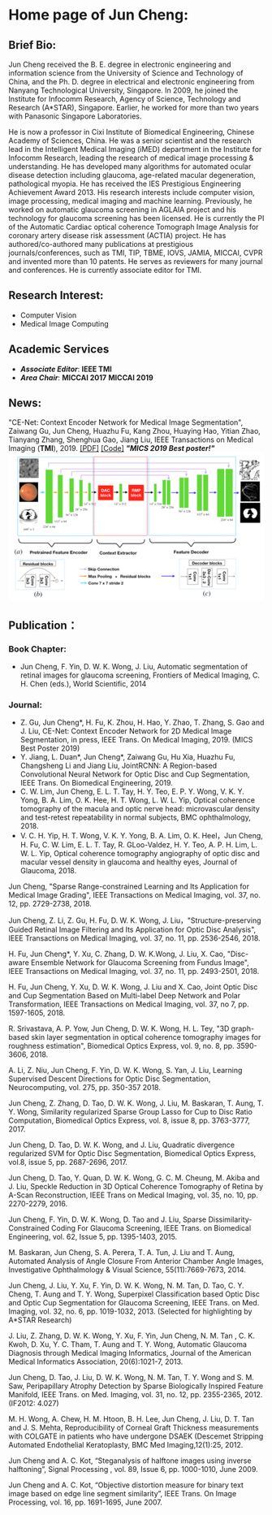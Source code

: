 # Home page of Jun Cheng:
## Brief Bio:
Jun Cheng received the B. E. degree in electronic engineering and information science from the University of Science and Technology of China, and the Ph. D. degree in electrical and electronic engineering from Nanyang Technological University, Singapore. In 2009, he joined the Institute for Infocomm Research, Agency of Science, Technology and Research (A*STAR), Singapore. Earlier, he worked for more than two years with Panasonic Singapore Laboratories.

He is now a professor in Cixi Institute of Biomedical Engineering, Chinese Academy of Sciences, China. He was a senior scientist and the research lead  in the Intelligent Medical Imaging (iMED) department in the Institute for Infocomm Research, leading the research of medical image processing & understanding. He has developed many algorithms for automated ocular disease detection including glaucoma, age-related macular degeneration, pathological myopia. He has received the IES Prestigious Engineering Achievement Award 2013. His research interests include computer vision, image processing, medical imaging and machine learning. Previously, he worked on automatic glaucoma screening in AGLAIA project and his technology for glaucoma screening has been licensed. He is currently the PI of the Automatic Cardiac optical coherence Tomograph Image Analysis for coronary artery disease risk assessment (ACTIA) project. He has authored/co-authored many publications at prestigious journals/conferences, such as TMI, TIP, TBME, IOVS, JAMIA, MICCAI, CVPR and invented more than 10 patents. He serves as reviewers for many journal and conferences. He is currently associate editor for TMI. 

## Research Interest: 
* Computer Vision
* Medical Image Computing

## Academic Services 
* ***Associate Editor***:
  **IEEE TMI**
* ***Area Chair***:
  **MICCAI 2017**
  **MICCAI 2019**
 

## News:
"CE-Net: Context Encoder Network for Medical Image Segmentation", 
Zaiwang Gu, Jun Cheng, Huazhu Fu, Kang Zhou, Huaying Hao, Yitian Zhao, Tianyang Zhang, Shenghua Gao, Jiang Liu, 
IEEE Transactions on Medical Imaging (**TMI**), 2019. [\[PDF\]](https://arxiv.org/abs/1903.02740) [\[Code\]](https://github.com/Guzaiwang/CE-Net) ***"MICS 2019 Best poster!"***
![CE_NET](ce-net.png)


## Publication：
### Book Chapter: 
* Jun Cheng, F. Yin, D. W. K. Wong, J. Liu, Automatic segmentation of retinal images for glaucoma screening, Frontiers of Medical Imaging, C. H. Chen (eds.), World Scientific, 2014

### Journal:

* Z. Gu, Jun Cheng*, H. Fu, K. Zhou, H. Hao, Y. Zhao, T. Zhang, S. Gao and J. Liu, CE-Net: Context Encoder Network for 2D Medical Image Segmentation, in press, IEEE Trans. On Medical Imaging, 2019. (MICS Best Poster 2019)
* Y. Jiang, L. Duan*, Jun Cheng*, Zaiwang Gu, Hu Xia, Huazhu Fu, Changsheng Li and Jiang Liu, JointRCNN: A Region-based Convolutional Neural Network for Optic Disc and Cup Segmentation, IEEE Trans. On Biomedical Engineering, 2019.  
* C. W. Lim, Jun Cheng, E. L. T. Tay, H. Y. Teo, E. P. Y. Wong, V. K. Y. Yong, B. A. Lim, O. K. Hee, H. T. Wong, L. W. L. Yip, Optical coherence tomography of the macula and optic nerve head: microvascular density and test-retest repeatability in normal subjects, BMC ophthalmology, 2018.
* V. C. H. Yip, H. T. Wong, V. K. Y. Yong, B. A. Lim, O. K. Heel，Jun Cheng, H. Fu, C. W. Lim, E. L. T. Tay, R. GLoo-Valdez, H. Y. Teo, A. P. H. Lim, L. W. L. Yip, Optical coherence tomography angiography of optic disc and macular vessel density in glaucoma and healthy eyes, Journal of Glaucoma, 2018.

Jun Cheng, "Sparse Range-constrained Learning and Its Application for Medical Image Grading",  IEEE Transactions on Medical Imaging, vol. 37, no. 12, pp. 2729-2738, 2018. 

Jun Cheng, Z. Li, Z. Gu, H. Fu, D. W. K. Wong,  J. Liu，"Structure-preserving Guided Retinal Image Filtering and Its Application for Optic Disc Analysis", IEEE Transactions on Medical Imaging, vol. 37, no. 11, pp. 2536-2546, 2018.

H. Fu, Jun Cheng*, Y. Xu, C. Zhang, D. W. K.Wong, J. Liu, X. Cao, "Disc-aware Ensemble Network for Glaucoma Screening from Fundus Image",  IEEE Transactions on Medical Imaging, vol. 37, no. 11, pp. 2493-2501, 2018. 

H. Fu, Jun  Cheng, Y. Xu,  D. W. K. Wong, J. Liu and X. Cao, Joint Optic Disc and Cup Segmentation Based on Multi-label Deep Network and Polar Transformation, IEEE Transactions on Medical Imaging, vol. 37, no 7, pp. 1597-1605, 2018. 

R. Srivastava, A. P. Yow, Jun Cheng, D. W. K. Wong,  H. L. Tey, "3D graph-based skin layer segmentation in optical coherence tomography images for roughness estimation", Biomedical Optics Express, vol. 9, no. 8, pp. 3590-3606, 2018.

A. Li, Z. Niu, Jun Cheng, F. Yin, D. W. K. Wong, S. Yan, J. Liu, Learning Supervised Descent Directions for Optic Disc Segmentation, Neurocomputing, vol. 275, pp. 350-357 2018.

Jun Cheng, Z. Zhang, D. Tao, D. W. K. Wong, J. Liu, M. Baskaran, T. Aung, T. Y. Wong, Similarity regularized Sparse Group Lasso for Cup to Disc Ratio Computation, Biomedical Optics Express, vol. 8, issue  8, pp. 3763-3777, 2017.

Jun Cheng, D. Tao, D. W. K. Wong, and J. Liu, Quadratic divergence regularized SVM for Optic Disc Segmentation, Biomedical Optics Express, vol.8, issue 5, pp. 2687-2696, 2017.

Jun Cheng, D. Tao, Y. Quan, D. W. K. Wong,  G. C. M. Cheung, M. Akiba and J. Liu, Speckle Reduction in 3D Optical Coherence Tomography of Retina  by A-Scan Reconstruction, IEEE Trans on Medical Imaging, vol. 35, no. 10, pp. 2270-2279, 2016. 

Jun Cheng, F. Yin, D. W. K. Wong, D. Tao and J. Liu, Sparse Dissimilarity-Constrained Coding For Glaucoma Screening, IEEE Trans. on Biomedical Engineering, vol. 62, Issue 5, pp. 1395-1403, 2015.

M. Baskaran, Jun Cheng, S. A. Perera, T. A. Tun, J. Liu and T. Aung, Automated Analysis of Angle Closure From Anterior Chamber Angle Images, Investigative Ophthalmology & Visual Science, 55(11):7669-7673, 2014. 

Jun Cheng,  J. Liu, Y. Xu, F. Yin, D. W. K. Wong, N. M. Tan, D. Tao, C. Y. Cheng, T. Aung and T. Y. Wong, Superpixel Classification based Optic Disc and Optic Cup Segmentation for Glaucoma Screening, IEEE Trans. on Med. Imaging, vol. 32, no. 6, pp. 1019-1032, 2013.  (Selected for highlighting by A*STAR Research)

J. Liu, Z. Zhang, D. W. K. Wong, Y. Xu, F. Yin, Jun Cheng, N. M. Tan , C. K. Kwoh, D. Xu, Y. C. Tham, T. Aung and T. Y. Wong, Automatic Glaucoma Diagnosis through Medical Imaging Informatics, Journal of the American Medical Informatics Association, 20(6):1021-7, 2013.

Jun Cheng, D. Tao, J. Liu, D. W. K. Wong, N. M. Tan, T. Y. Wong and S. M. Saw, Peripapillary Atrophy Detection  by Sparse Biologically Inspired Feature Manifold, IEEE Trans. on Med. Imaging, vol. 31, no. 12, pp. 2355-2365, 2012. (IF2012: 4.027) 

M. H. Wong, A. Chew, H. M. Htoon, B. H. Lee, Jun Cheng, J. Liu, D. T. Tan and J. S. Mehta, Reproducibility of Corneal Graft Thickness measurements with COLGATE in patients who
have undergone DSAEK (Descemet Stripping Automated Endothelial Keratoplasty, BMC Med Imaging,12(1):25, 2012. 

Jun Cheng and A. C. Kot, “Steganalysis of halftone images using inverse halftoning”, Signal Processing , vol. 89, Issue 6, pp. 1000-1010, June 2009. 

Jun Cheng and A. C. Kot, “Objective distortion measure for binary text image based on edge line segment similarity”, IEEE Trans. On Image Processing,  vol. 16, pp. 1691-1695, June 2007.
